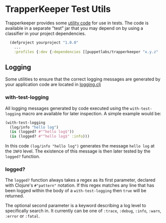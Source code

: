 # TrapperKeeper Test Utils

Trapperkeeper provides some [utility code](../test/puppetlabs/trapperkeeper/testutils)
for use in tests. The code is available in a separate "test" jar that you may depend
on by using a classifier in your project dependencies.

```clojure
  (defproject yourproject "1.0.0"
    ...
    :profiles {:dev {:dependencies [[puppetlabs/trapperkeeper "x.y.z" :classifier "test"]]}})
```

## Logging

Some utilities to ensure that the correct logging messages are generated by your application code are located in
[logging.clj](../test/puppetlabs/trapperkeeper/testutils/logging.clj)

### with-test-logging

All logging messages generated by code executed using the `with-test-logging` macro are available for later inspection.
A simple example would be:

```clojure
(with-test-logging
  (log/info "hello log")
  (is (logged? #"^hello log$"))
  (is (logged? #"^hello log$" :info)))
```

In this code `(log/info "hello log")` generates the message `hello log` at the `INFO` level. The existence of this
message is then later tested by the `logged?` function.

### logged?

The `logged?` function always takes a regex as its first parameter, declared with Clojure's `#"pattern"` notation. If
this regex matches any line that has been logged within the body of a `with-test-logging` then `true` will be returned.

The optional second parameter is a keyword describing a log level to specifically search in. It currently can be one of
`:trace`, `:debug`, `:info`, `:warn`, `:error` or `:fatal`.
